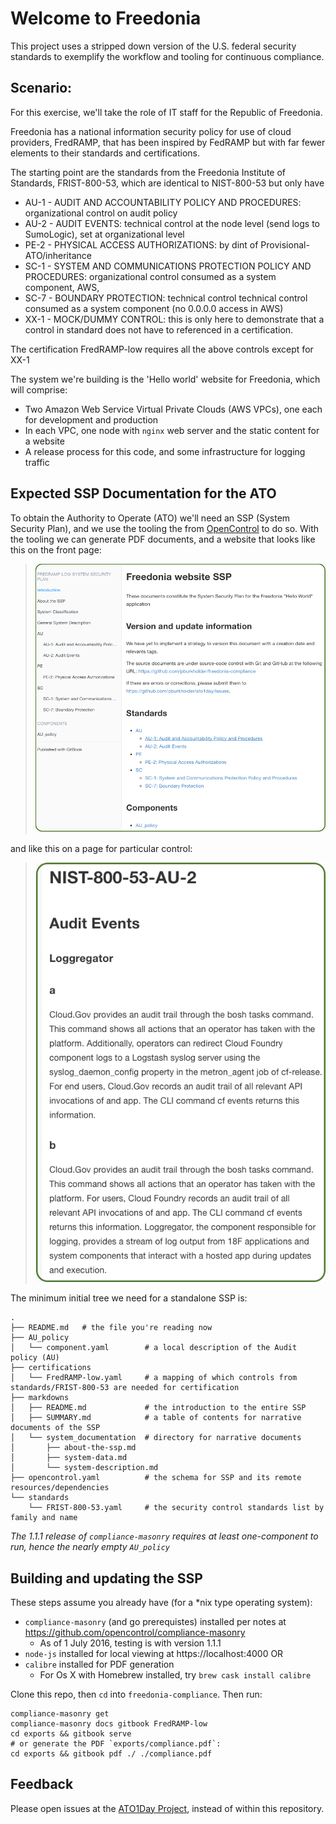 Welcome to Freedonia
====================

This project uses a stripped down version of the U.S. federal security standards to exemplify the workflow and tooling for continuous compliance.

Scenario:
--------

For this exercise, we'll take the role of IT staff for the Republic of Freedonia.

Freedonia has a national information security policy for use of cloud providers, FredRAMP, that has been inspired by FedRAMP but with far fewer elements to their standards and certifications.

The starting point are the standards from the Freedonia Institute of Standards, FRIST-800-53, which are identical to NIST-800-53 but only have

* AU-1 - AUDIT AND ACCOUNTABILITY POLICY AND PROCEDURES: organizational control on audit policy
* AU-2 - AUDIT EVENTS: technical control at the node level (send logs to SumoLogic), set at organizational level
* PE-2 - PHYSICAL ACCESS AUTHORIZATIONS: by dint of Provisional-ATO/inheritance
* SC-1 - SYSTEM AND COMMUNICATIONS PROTECTION POLICY AND PROCEDURES: organizational control consumed as a system component, AWS,
* SC-7 - BOUNDARY PROTECTION: technical control technical control consumed as a system component (no 0.0.0.0 access in AWS)
* XX-1 - MOCK/DUMMY CONTROL: this is only here to demonstrate that a control in standard does not have to referenced in a certification.

The certification FredRAMP-low requires all the above controls except for XX-1

The system we're building is the 'Hello world' website for Freedonia, which will comprise:
- Two Amazon Web Service Virtual Private Clouds (AWS VPCs),
one each for development and production
- In each VPC, one node with `nginx` web server and the static content for a website
- A release process for this code, and some infrastructure for logging traffic

Expected SSP Documentation for the ATO
--------------------------------------

To obtain the Authority to Operate (ATO) we'll need an SSP (System Security Plan), and we use the tooling the from [OpenControl](https://github.com/opencontrol) to do so. With the tooling we can generate PDF documents, and a website that looks like this on the front page:

> ![frontpage](./assets/frontpage.png)

and like this on a page for particular control:

> ![detailpage](./assets/detailpage.png)


The minimum initial tree we need for a standalone SSP is:

```
.
├── README.md   # the file you're reading now
├── AU_policy
│   └── component.yaml        # a local description of the Audit policy (AU)
├── certifications
│   └── FredRAMP-low.yaml     # a mapping of which controls from standards/FRIST-800-53 are needed for certification
├── markdowns         
│   ├── README.md             # the introduction to the entire SSP
│   ├── SUMMARY.md            # a table of contents for narrative documents of the SSP
│   └── system_documentation  # directory for narrative documents
│       ├── about-the-ssp.md
│       ├── system-data.md
│       └── system-description.md
├── opencontrol.yaml          # the schema for SSP and its remote resources/dependencies
└── standards
    └── FRIST-800-53.yaml     # the security control standards list by family and name
```

*The 1.1.1 release of `compliance-masonry` requires at least one-component to run, hence the nearly empty `AU_policy`*

Building and updating the SSP
-----------------------------

These steps assume you already have (for a \*nix type operating system):
- `compliance-masonry` (and go prerequistes) installed per notes at https://github.com/opencontrol/compliance-masonry
  - As of 1 July 2016, testing is with version 1.1.1
- `node-js` installed for local viewing at https://localhost:4000 OR
- `calibre` installed for PDF generation
  -  For Os X with Homebrew installed, try `brew cask install calibre`

Clone this repo, then `cd` into `freedonia-compliance`.  Then run:

```
compliance-masonry get
compliance-masonry docs gitbook FredRAMP-low
cd exports && gitbook serve
# or generate the PDF `exports/compliance.pdf`:
cd exports && gitbook pdf ./ ./compliance.pdf 
```

Feedback
--------

Please open issues at the [ATO1Day
Project](https://github.com/pburkholder/ato1day-compliance/issues), instead of within this repository.
